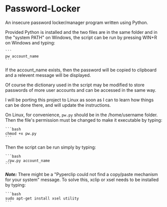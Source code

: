 # Password-Locker
An insecure password locker/manager program written using Python.

Provided Python is installed and the two files are in the same folder and in the "system PATH" on Windows, the script can be run by pressing WIN+R on Windows and typing:

	```
	pw account_name
	```
If the account_name exists, then the password will be copied to clipboard and a relevent message will be displayed.

Of course the dictionary used in the script may be modified to store passwords of more user accounts and can be accessed in the same way. 

I will be porting this project to Linux as soon as I can to learn how things can be done there, and will update the instructions.

On Linux, for convenience, ```pw.py``` should be in the /home/username folder. Then the file's permission must be changed to make it executable by typing:

	```bash
	chmod +x pw.py
	```
Then the script can be run simply by typing:

	```bash
	./pw.py account_name
	```
	
***Note:*** There might be a "Pyperclip could not find a copy/paste mechanism for your system" message. To solve this, xclip or xsel needs to be installed by typing:

	```bash
	sudo apt-get install xsel utility
	```
